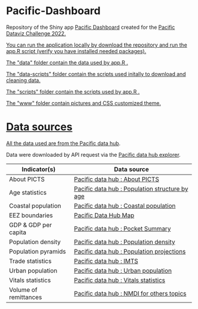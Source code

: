 # Pacific-Dashboard
Repository of the Shiny app <a href="https://jbrouillon.shinyapps.io/Pacific-Dashboard/ " target='_blank'> Pacific Dashboard</a> created for the <a href="https://dataviz.pacificdata.org/ " target='_blank'>  Pacific Dataviz Challenge 2022. 

You can run the application locally by download the repository and run the app.R script (verify you have installed needed packages).

The "data" folder contain the data used by app.R .

The "data-scripts" folder contain the scripts used initally to download and cleaning data.

The "scripts" folder contain the scripts used by app.R .

The "www" folder contain pictures and CSS customized theme.

# Data sources

All the data used are from the <a href='https://pacificdata.org/ ' target='_blank'>Pacific data hub</a>.

Data were downloaded by API request via the <a href='https://stats.pacificdata.org/ ' target='_blank'>Pacific data hub explorer</a>.



| Indicator(s)          | Data source                                                                                                                                                                                                                                                                                                                                     |
|-----------------------|-------------------------------------------------------------------------------------|
|About PICTS             | <a href='https://stats.pacificdata.org/vis?fs[0]=Topic%2C0%7CMulti-domain%23XDO%23&pg=0&fc=Topic&df[ds]=ds%3ASPC2&df[id]=DF_KEYFACTS&df[ag]=SPC&df[vs]=1.0&pd=2021%2C2021&dq=A..&ly[cl]=INDICATOR&ly[rw]=GEO_PICT' target='_blank'>Pacific data hub : About PICTS</a> |
| Age statistics        | <a href='https://stats.pacificdata.org/vis?fs[0]=Topic%2C0%7CPopulation%23POP%23&pg=0&fc=Topic&df[ds]=ds%3ASPC2&df[id]=DF_POP_AGE&df[ag]=SPC&df[vs]=1.0&pd=2022%2C2022&dq=A..MEDIANAGE%2BPOPCHILD%2BPOPYOUTH%2BPOPELDER60%2BPOPELDER65%2BDEPRATIO1559%2BDEPRATIO1564._T&ly[rw]=GEO_PICT&ly[cl]=INDICATOR' target='_blank'>Pacific data hub : Population structure by age</a> |
| Coastal population    | <a href='https://stats.pacificdata.org/vis?fs[0]=Topic%2C0%7CPopulation%23POP%23&pg=0&fc=Topic&df[ds]=ds%3ASPC2&df[id]=DF_POP_COAST&df[ag]=SPC&df[vs]=2.0&pd=%2C2021&dq=A...&ly[rw]=GEO_PICT&ly[cl]=RANGE%2CINDICATOR' target='_blank'>Pacific data hub : Coastal population</a>                                                                                    |
| EEZ boundaries | <a href='https://map.pacificdata.org/#share=s-8gcA4u3ykVQMJ9ptzKTG6QfMu2K' target='_blank'>Pacific Data Hub Map</a> |
| GDP & GDP per capita  | <a href='https://stats.pacificdata.org/vis?lc=en&df[ds]=SPC2&df[id]=DF_POCKET&df[ag]=SPC&df[vs]=3.0&dq=..GDPCUSD%2BGDPCPCUSD&pd=%2C2022&ly[cl]=INDICATOR' target='_blank'>Pacific data hub : Pocket Summary</a>                                                                                                       |
| Population density    | <a href='https://stats.pacificdata.org/vis?fs[0]=Topic%2C0%7CPopulation%23POP%23&pg=0&fc=Topic&df[ds]=ds%3ASPC2&df[id]=DF_POP_DENSITY&df[ag]=SPC&df[vs]=1.0&pd=%2C2022&dq=A..&ly[rw]=GEO_PICT&ly[cl]=INDICATOR' target='_blank'>Pacific data hub : Population density</a>                                                                                           |
|Population pyramids | <a href='https://stats.pacificdata.org/vis?fs%5B0%5D=Topic%252C0%7CPopulation%2523POP%2523&pg=0&fc=Topic&df%5Bds%5D=ds%253ASPC2&df%5Bid%5D=DF_POP_PROJ&df%5Bag%5D=SPC&df%5Bvs%5D=3.0&pd=2017%252C2027&dq=A..MIDYEARPOPEST._T._T' target='_blank'>Pacific data hub : Population projections</a> |
| Trade statistics      | <a href='https://stats.pacificdata.org/vis?fs[0]=Topic%2C0%7CEconomy%23ECO%23&pg=0&fc=Topic&df[ds]=ds%3ASPC2&df[id]=DF_IMTS&df[ag]=SPC&df[vs]=4.0&pd=2015%2C&dq=A..GDP.TB%2BX%2BM._T._T._T.USD&ly[rw]=TRADE_FLOW&ly[cl]=TIME_PERIOD' target='_blank'>Pacific data hub : IMTS</a>                                                                      |
| Urban population      | <a href='https://stats.pacificdata.org/vis?fs[0]=Topic%2C0%7CPopulation%23POP%23&pg=0&fc=Topic&df[ds]=ds%3ASPC2&df[id]=DF_POP_URBAN&df[ag]=SPC&df[vs]=1.0&pd=2022%2C2022&dq=A...&ly[cl]=INDICATOR%2CURBANIZATION&ly[rw]=GEO_PICT' target='_blank'>Pacific data hub : Urban population</a>                                                                         |
| Vitals statistics     | <a href='https://stats.pacificdata.org/vis?fs[0]=Topic%2C0%7CPopulation%23POP%23&pg=0&fc=Topic&df[ds]=ds%3ASPC2&df[id]=DF_VITAL&df[ag]=SPC&df[vs]=1.0&pd=%2C2020&dq=A...&ly[cl]=TIME_PERIOD&ly[rw]=INDICATOR%2CSEX' target='_blank'>Pacific data hub : Vitals statistics </a>                                                                                       |
| Volume of remittances | <a href='https://stats.pacificdata.org/vis?dq=A..BX_TRF_PWKR.....&pd=%2C&frequency=A&lc=en&pg=0&df[ds]=SPC2&df[id]=DF_NMDI_OTH&df[ag]=SPC&df[vs]=1.0&ly[rw]=GEO_PICT&ly[cl]=TIME_PERIOD' target='_blank'>Pacific data hub : NMDI for others topics</a> |



